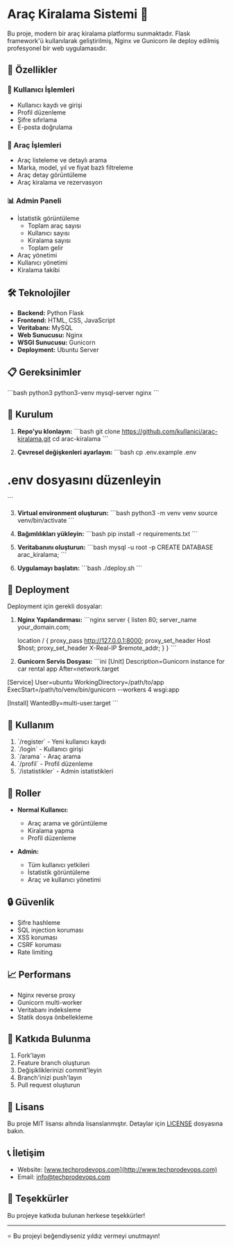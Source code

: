 # Araç Kiralama Sistemi 🚗

Bu proje, modern bir araç kiralama platformu sunmaktadır. Flask framework'ü kullanılarak geliştirilmiş, Nginx ve Gunicorn ile deploy edilmiş profesyonel bir web uygulamasıdır.

## 🌟 Özellikler

### 👥 Kullanıcı İşlemleri
- Kullanıcı kaydı ve girişi
- Profil düzenleme
- Şifre sıfırlama
- E-posta doğrulama

### 🚙 Araç İşlemleri
- Araç listeleme ve detaylı arama
- Marka, model, yıl ve fiyat bazlı filtreleme
- Araç detay görüntüleme
- Araç kiralama ve rezervasyon

### 📊 Admin Paneli
- İstatistik görüntüleme
  - Toplam araç sayısı
  - Kullanıcı sayısı
  - Kiralama sayısı
  - Toplam gelir
- Araç yönetimi
- Kullanıcı yönetimi
- Kiralama takibi

## 🛠️ Teknolojiler

- **Backend:** Python Flask
- **Frontend:** HTML, CSS, JavaScript
- **Veritabanı:** MySQL
- **Web Sunucusu:** Nginx
- **WSGI Sunucusu:** Gunicorn
- **Deployment:** Ubuntu Server

## 📋 Gereksinimler

\`\`\`bash
python3
python3-venv
mysql-server
nginx
\`\`\`

## 🚀 Kurulum

1. **Repo'yu klonlayın:**
\`\`\`bash
git clone https://github.com/kullanici/arac-kiralama.git
cd arac-kiralama
\`\`\`

2. **Çevresel değişkenleri ayarlayın:**
\`\`\`bash
cp .env.example .env
# .env dosyasını düzenleyin
\`\`\`

3. **Virtual environment oluşturun:**
\`\`\`bash
python3 -m venv venv
source venv/bin/activate
\`\`\`

4. **Bağımlılıkları yükleyin:**
\`\`\`bash
pip install -r requirements.txt
\`\`\`

5. **Veritabanını oluşturun:**
\`\`\`bash
mysql -u root -p
CREATE DATABASE arac_kiralama;
\`\`\`

6. **Uygulamayı başlatın:**
\`\`\`bash
./deploy.sh
\`\`\`

## 🔧 Deployment

Deployment için gerekli dosyalar:

1. **Nginx Yapılandırması:**
\`\`\`nginx
server {
    listen 80;
    server_name your_domain.com;
    
    location / {
        proxy_pass http://127.0.0.1:8000;
        proxy_set_header Host $host;
        proxy_set_header X-Real-IP $remote_addr;
    }
}
\`\`\`

2. **Gunicorn Servis Dosyası:**
\`\`\`ini
[Unit]
Description=Gunicorn instance for car rental app
After=network.target

[Service]
User=ubuntu
WorkingDirectory=/path/to/app
ExecStart=/path/to/venv/bin/gunicorn --workers 4 wsgi:app

[Install]
WantedBy=multi-user.target
\`\`\`

## 📝 Kullanım

1. \`/register\` - Yeni kullanıcı kaydı
2. \`/login\` - Kullanıcı girişi
3. \`/arama\` - Araç arama
4. \`/profil\` - Profil düzenleme
5. \`/istatistikler\` - Admin istatistikleri

## 👥 Roller

- **Normal Kullanıcı:**
  - Araç arama ve görüntüleme
  - Kiralama yapma
  - Profil düzenleme

- **Admin:**
  - Tüm kullanıcı yetkileri
  - İstatistik görüntüleme
  - Araç ve kullanıcı yönetimi

## 🔒 Güvenlik

- Şifre hashleme
- SQL injection koruması
- XSS koruması
- CSRF koruması
- Rate limiting

## 📈 Performans

- Nginx reverse proxy
- Gunicorn multi-worker
- Veritabanı indeksleme
- Statik dosya önbellekleme

## 🤝 Katkıda Bulunma

1. Fork'layın
2. Feature branch oluşturun
3. Değişikliklerinizi commit'leyin
4. Branch'inizi push'layın
5. Pull request oluşturun

## 📄 Lisans

Bu proje MIT lisansı altında lisanslanmıştır. Detaylar için [LICENSE](LICENSE) dosyasına bakın.

## 📞 İletişim

- Website: [www.techprodevops.com](http://www.techprodevops.com)
- Email: [info@techprodevops.com](mailto:info@techprodevops.com)

## 🙏 Teşekkürler

Bu projeye katkıda bulunan herkese teşekkürler!

---

⭐️ Bu projeyi beğendiyseniz yıldız vermeyi unutmayın!

